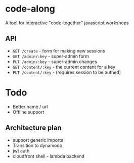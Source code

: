 # code-along
A tool for interactive "code-together" javascript workshops

## API

* `GET /create` - form for making new sessions
* `GET /admin/:key` - super-admin form
* `PUT /admin/:key` - super-admin changes
* `GET /content/:key` - the current content for a key
* `PUT /content/:key` - (requires session to be authed)

# Todo

* Better name / url
* Offline support

## Architecture plan

* support generic imports
* Transition to dynamodb
* jwt auth
* cloudfront shell - lambda backend

